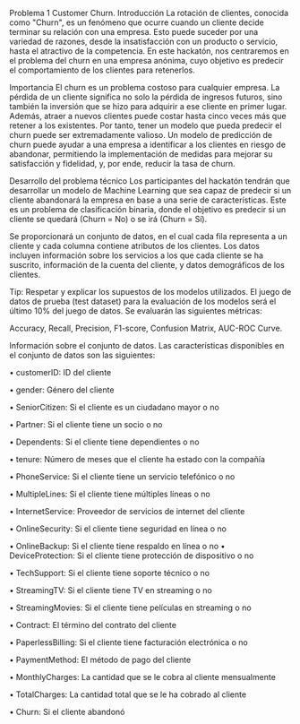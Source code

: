 Problema 1 Customer Churn.
Introducción
La rotación de clientes, conocida como "Churn", es un fenómeno que ocurre cuando un cliente decide terminar su relación con una empresa. Esto puede suceder por una variedad de razones, desde la insatisfacción con un producto o servicio, hasta el atractivo de la competencia. En este hackatón, nos centraremos en el problema del churn en una empresa anónima, cuyo objetivo es predecir el comportamiento de los clientes para retenerlos.

Importancia
El churn es un problema costoso para cualquier empresa. La pérdida de un cliente significa no solo la pérdida de ingresos futuros, sino también la inversión que se hizo para adquirir a ese cliente en primer lugar. Además, atraer a nuevos clientes puede costar hasta cinco veces más que retener a los existentes. Por tanto, tener un modelo que pueda predecir el churn puede ser extremadamente valioso. Un modelo de predicción de churn puede ayudar a una empresa a identificar a los clientes en riesgo de abandonar, permitiendo la implementación de medidas para mejorar su satisfacción y fidelidad, y, por ende, reducir la tasa de churn.

Desarrollo del problema técnico
Los participantes del hackatón tendrán que desarrollar un modelo de Machine Learning que sea capaz de predecir si un cliente abandonará la empresa en base a una serie de características. Este es un problema de clasificación binaria, donde el objetivo es predecir si un cliente se quedará (Churn = No) o se irá (Churn = Sí).

Se proporcionará un conjunto de datos, en el cual cada fila representa a un cliente y cada columna contiene atributos de los clientes. Los datos incluyen información sobre los servicios a los que cada cliente se ha suscrito, información de la cuenta del cliente, y datos demográficos de los clientes.

Tip: Respetar y explicar los supuestos de los modelos utilizados.
El juego de datos de prueba (test dataset) para la evaluación de los modelos será el último 10% del juego de datos. Se evaluarán las siguientes métricas:

Accuracy, Recall, Precision, F1-score, Confusion Matrix, AUC-ROC Curve.

Información sobre el conjunto de datos.
Las características disponibles en el conjunto de datos son las siguientes:

• customerID: ID del cliente

• gender: Género del cliente

• SeniorCitizen: Si el cliente es un ciudadano mayor o no

• Partner: Si el cliente tiene un socio o no

• Dependents: Si el cliente tiene dependientes o no

• tenure: Número de meses que el cliente ha estado con la compañía

• PhoneService: Si el cliente tiene un servicio telefónico o no

• MultipleLines: Si el cliente tiene múltiples líneas o no

• InternetService: Proveedor de servicios de internet del cliente

• OnlineSecurity: Si el cliente tiene seguridad en línea o no

• OnlineBackup: Si el cliente tiene respaldo en línea o no • DeviceProtection: Si el cliente tiene protección de dispositivo o no

• TechSupport: Si el cliente tiene soporte técnico o no

• StreamingTV: Si el cliente tiene TV en streaming o no

• StreamingMovies: Si el cliente tiene películas en streaming o no

• Contract: El término del contrato del cliente

• PaperlessBilling: Si el cliente tiene facturación electrónica o no

• PaymentMethod: El método de pago del cliente

• MonthlyCharges: La cantidad que se le cobra al cliente mensualmente

• TotalCharges: La cantidad total que se le ha cobrado al cliente

• Churn: Si el cliente abandonó